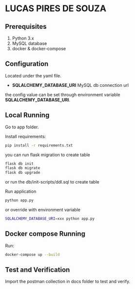 # LUCAS PIRES DE SOUZA

## Prerequisites
1. Python 3.x
2. MySQL database
3. docker & docker-compose

## Configuration

Located under the yaml file.

- **SQLALCHEMY_DATABASE_URI** MySQL db connection url

the config value can be set through environment variable **SQLALCHEMY_DATABASE_URI**.

## Local Running

Go to app folder.

Install requirements:

```bash
pip install -r requirements.txt
```

you can run flask migration to create table

```bash
flask db init
flask db migrate
flask db upgrade
```
or run the db/init-scripts/ddl.sql to create table


Run application

```bash
python app.py
```

or override with environment variable

```bash
SQLALCHEMY_DATABASE_URI=xxx python app.py
```


## Docker compose Running

Run:
```bash
docker-compose up --build
```


## Test and Verification

Import the postman collection in docs folder to test and verify.